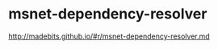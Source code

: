 msnet-dependency-resolver
=========================

http://madebits.github.io/#r/msnet-dependency-resolver.md